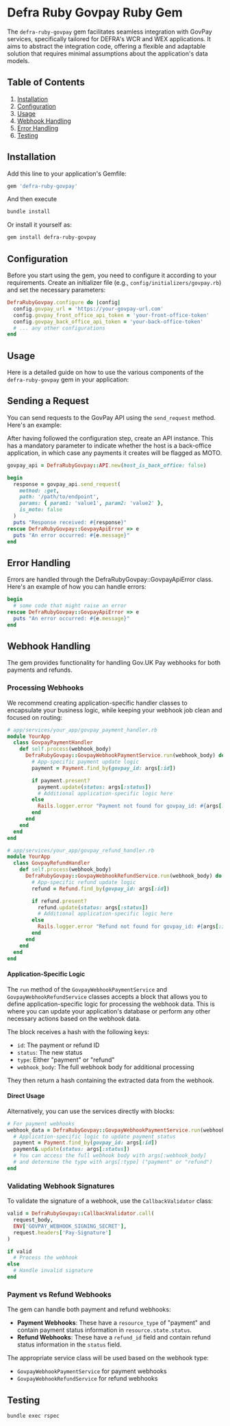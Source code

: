# Defra Ruby Govpay Ruby Gem

The `defra-ruby-govpay` gem facilitates seamless integration with GovPay services, specifically tailored for DEFRA's WCR and WEX applications. It aims to abstract the integration code, offering a flexible and adaptable solution that requires minimal assumptions about the application's data models.

## Table of Contents

1. [Installation](#installation)
2. [Configuration](#configuration)
3. [Usage](#usage)
4. [Webhook Handling](#webhook-handling)
5. [Error Handling](#error-handling)
6. [Testing](#testing)

## Installation

Add this line to your application's Gemfile:

```ruby
gem 'defra-ruby-govpay'
```
And then execute
```sh
bundle install
```

Or install it yourself as:
```sh
gem install defra-ruby-govpay
```

## Configuration

Before you start using the gem, you need to configure it according to your requirements. Create an initializer file (e.g., `config/initializers/govpay.rb`) and set the necessary parameters:

```ruby
DefraRubyGovpay.configure do |config|
  config.govpay_url = 'https://your-govpay-url.com'
  config.govpay_front_office_api_token = 'your-front-office-token'
  config.govpay_back_office_api_token = 'your-back-office-token'
  # ... any other configurations
end
```

## Usage

Here is a detailed guide on how to use the various components of the `defra-ruby-govpay` gem in your application:

## Sending a Request

You can send requests to the GovPay API using the `send_request` method. Here's an example:

After having followed the configuration step, create an API instance. This has a mandatory parameter to indicate
whether the host is a back-office application, in which case any payments it creates will be flagged as MOTO.
```ruby
govpay_api = DefraRubyGovpay::API.new(host_is_back_office: false)

begin
  response = govpay_api.send_request(
    method: :get,
    path: '/path/to/endpoint',
    params: { param1: 'value1', param2: 'value2' },
    is_moto: false
  )
  puts "Response received: #{response}"
rescue DefraRubyGovpay::GovpayApiError => e
  puts "An error occurred: #{e.message}"
end
```

## Error Handling

Errors are handled through the DefraRubyGovpay::GovpayApiError class. Here's an example of how you can handle errors:
```ruby
begin
  # some code that might raise an error
rescue DefraRubyGovpay::GovpayApiError => e
  puts "An error occurred: #{e.message}"
end
```

## Webhook Handling

The gem provides functionality for handling Gov.UK Pay webhooks for both payments and refunds.

### Processing Webhooks

We recommend creating application-specific handler classes to encapsulate your business logic, while keeping your webhook job clean and focused on routing:

```ruby
# app/services/your_app/govpay_payment_handler.rb
module YourApp
  class GovpayPaymentHandler
    def self.process(webhook_body)
      DefraRubyGovpay::GovpayWebhookPaymentService.run(webhook_body) do |args|
        # App-specific payment update logic
        payment = Payment.find_by(govpay_id: args[:id])

        if payment.present?
          payment.update(status: args[:status])
          # Additional application-specific logic here
        else
          Rails.logger.error "Payment not found for govpay_id: #{args[:id]}"
        end
      end
    end
  end
end

# app/services/your_app/govpay_refund_handler.rb
module YourApp
  class GovpayRefundHandler
    def self.process(webhook_body)
      DefraRubyGovpay::GovpayWebhookRefundService.run(webhook_body) do |args|
        # App-specific refund update logic
        refund = Refund.find_by(govpay_id: args[:id])

        if refund.present?
          refund.update(status: args[:status])
          # Additional application-specific logic here
        else
          Rails.logger.error "Refund not found for govpay_id: #{args[:id]}"
        end
      end
    end
  end
end
```

#### Application-Specific Logic

The `run` method of the `GovpayWebhookPaymentService` and
`GovpayWebhookRefundService` classes accepts a block that allows you to define
application-specific logic for processing the webhook data. This is where you
can update your application's database or perform any other necessary actions
based on the webhook data.

The block receives a hash with the following keys:
- `id`: The payment or refund ID
- `status`: The new status
- `type`: Either "payment" or "refund"
- `webhook_body`: The full webhook body for additional processing

They then return a hash containing the extracted data from the webhook.

#### Direct Usage

Alternatively, you can use the services directly with blocks:

```ruby
# For payment webhooks
webhook_data = DefraRubyGovpay::GovpayWebhookPaymentService.run(webhook_body) do |args|
  # Application-specific logic to update payment status
  payment = Payment.find_by(govpay_id: args[:id])
  payment&.update(status: args[:status])
  # You can access the full webhook body with args[:webhook_body]
  # and determine the type with args[:type] ("payment" or "refund")
end
```

### Validating Webhook Signatures

To validate the signature of a webhook, use the `CallbackValidator` class:

```ruby
valid = DefraRubyGovpay::CallbackValidator.call(
  request_body,
  ENV['GOVPAY_WEBHOOK_SIGNING_SECRET'],
  request.headers['Pay-Signature']
)

if valid
  # Process the webhook
else
  # Handle invalid signature
end
```

### Payment vs Refund Webhooks

The gem can handle both payment and refund webhooks:

- **Payment Webhooks**: These have a `resource_type` of "payment" and contain payment status information in `resource.state.status`.
- **Refund Webhooks**: These have a `refund_id` field and contain refund status information in the `status` field.

The appropriate service class will be used based on the webhook type:

- `GovpayWebhookPaymentService` for payment webhooks
- `GovpayWebhookRefundService` for refund webhooks

## Testing

```
bundle exec rspec
```
